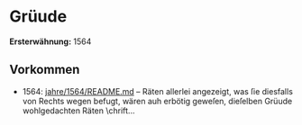 # Grüude

**Ersterwähnung:** 1564

## Vorkommen
- 1564: [jahre/1564/README.md](../jahre/1564/README.md) – Räten
allerlei angezeigt, was ſie diesfalls von Rechts wegen
befugt, wären auh erbötig geweſen, dieſelben Grüude
wohlgedachten Räten \chrift...
